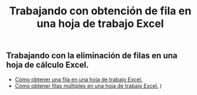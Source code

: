 ﻿---
title: Trabajando con obtención de fila en una hoja de trabajo Excel
second_title: Aspose.Cells Cloud Documen
linktitle: ge
type: docs
url: /es/rows/get/
keywords: Working with getting row on an Excel worksheet. How to add rows on an Excel worksheet
description: Aspose.Cells Cloud REST API admite obtener filas en una hoja de trabajo Excel. SDK admite tipos de lenguajes de desarrollo. Incluyen Android, C#, Go, Java, NodeJS, Perl, PHP, Python, Ruby y Swift
weight: 20
---
## Trabajando con la eliminación de filas en una hoja de cálculo Excel.

- [Cómo obtener una fila en una hoja de trabajo Excel.](/cells/es/rows/get/row/) 
- [Cómo obtener filas múltiples en una hoja de trabajo Excel.](/cells/es/rows/get/rows/) ) 
